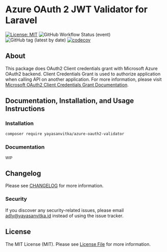 # Azure OAuth 2 JWT Validator for Laravel
[![License: MIT](https://img.shields.io/badge/License-MIT-green.svg)](https://opensource.org/licenses/MIT)
![GitHub Workflow Status (event)](https://img.shields.io/github/workflow/status/yayasanvitka/azure-oauth2-validator/PHPUnit%20Tests)
![GitHub tag (latest by date)](https://img.shields.io/github/v/tag/yayasanvitka/azure-oauth2-validator)
[![codecov](https://codecov.io/gh/yayasanvitka/azure-oauth2-validator/branch/master/graph/badge.svg?token=46XEANZJOT)](https://codecov.io/gh/yayasanvitka/azure-oauth2-validator)

## About

This package does OAuth2 Client credentials grant with Microsoft Azure OAuth2 backend.
Client Credentials Grant is used to authorize application when calling API on another application. For more information, please visit [Microsoft OAuth2 Client Credentials Grant Documentation](https://docs.microsoft.com/en-us/azure/active-directory/develop/v2-oauth2-client-creds-grant-flow).

## Documentation, Installation, and Usage Instructions

### Installation
```bash
composer require yayasanvitka/azure-oauth2-validator
```

### Documentation
<small>WIP</small>

## Changelog

Please see [CHANGELOG](CHANGELOG.md) for more information.

### Security

If you discover any security-related issues, please email [adly@yayasanvitka.id](mailto:adly@yayasanvitka.id) instead of using the issue tracker.

## License

The MIT License (MIT). Please see [License File](LICENSE.md) for more information.
